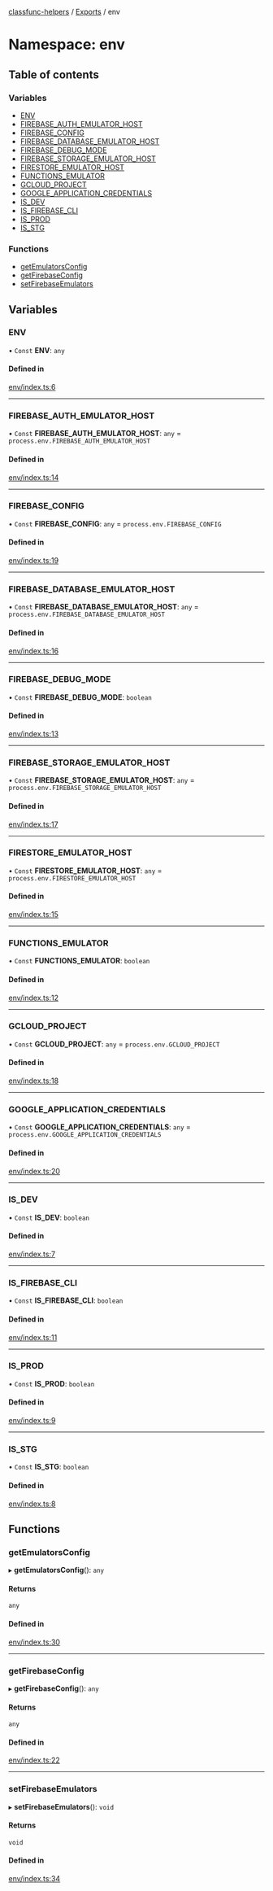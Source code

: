 [classfunc-helpers](../README.md) / [Exports](../modules.md) / env

# Namespace: env

## Table of contents

### Variables

- [ENV](env.md#env)
- [FIREBASE\_AUTH\_EMULATOR\_HOST](env.md#firebase_auth_emulator_host)
- [FIREBASE\_CONFIG](env.md#firebase_config)
- [FIREBASE\_DATABASE\_EMULATOR\_HOST](env.md#firebase_database_emulator_host)
- [FIREBASE\_DEBUG\_MODE](env.md#firebase_debug_mode)
- [FIREBASE\_STORAGE\_EMULATOR\_HOST](env.md#firebase_storage_emulator_host)
- [FIRESTORE\_EMULATOR\_HOST](env.md#firestore_emulator_host)
- [FUNCTIONS\_EMULATOR](env.md#functions_emulator)
- [GCLOUD\_PROJECT](env.md#gcloud_project)
- [GOOGLE\_APPLICATION\_CREDENTIALS](env.md#google_application_credentials)
- [IS\_DEV](env.md#is_dev)
- [IS\_FIREBASE\_CLI](env.md#is_firebase_cli)
- [IS\_PROD](env.md#is_prod)
- [IS\_STG](env.md#is_stg)

### Functions

- [getEmulatorsConfig](env.md#getemulatorsconfig)
- [getFirebaseConfig](env.md#getfirebaseconfig)
- [setFirebaseEmulators](env.md#setfirebaseemulators)

## Variables

### ENV

• `Const` **ENV**: `any`

#### Defined in

[env/index.ts:6](https://github.com/ClassFunc/classfunc-helpers/blob/64bbc90/env/envHelper.ts#L6)

___

### FIREBASE\_AUTH\_EMULATOR\_HOST

• `Const` **FIREBASE\_AUTH\_EMULATOR\_HOST**: `any` = `process.env.FIREBASE_AUTH_EMULATOR_HOST`

#### Defined in

[env/index.ts:14](https://github.com/ClassFunc/classfunc-helpers/blob/64bbc90/env/envHelper.ts#L14)

___

### FIREBASE\_CONFIG

• `Const` **FIREBASE\_CONFIG**: `any` = `process.env.FIREBASE_CONFIG`

#### Defined in

[env/index.ts:19](https://github.com/ClassFunc/classfunc-helpers/blob/64bbc90/env/envHelper.ts#L19)

___

### FIREBASE\_DATABASE\_EMULATOR\_HOST

• `Const` **FIREBASE\_DATABASE\_EMULATOR\_HOST**: `any` = `process.env.FIREBASE_DATABASE_EMULATOR_HOST`

#### Defined in

[env/index.ts:16](https://github.com/ClassFunc/classfunc-helpers/blob/64bbc90/env/envHelper.ts#L16)

___

### FIREBASE\_DEBUG\_MODE

• `Const` **FIREBASE\_DEBUG\_MODE**: `boolean`

#### Defined in

[env/index.ts:13](https://github.com/ClassFunc/classfunc-helpers/blob/64bbc90/env/envHelper.ts#L13)

___

### FIREBASE\_STORAGE\_EMULATOR\_HOST

• `Const` **FIREBASE\_STORAGE\_EMULATOR\_HOST**: `any` = `process.env.FIREBASE_STORAGE_EMULATOR_HOST`

#### Defined in

[env/index.ts:17](https://github.com/ClassFunc/classfunc-helpers/blob/64bbc90/env/envHelper.ts#L17)

___

### FIRESTORE\_EMULATOR\_HOST

• `Const` **FIRESTORE\_EMULATOR\_HOST**: `any` = `process.env.FIRESTORE_EMULATOR_HOST`

#### Defined in

[env/index.ts:15](https://github.com/ClassFunc/classfunc-helpers/blob/64bbc90/env/envHelper.ts#L15)

___

### FUNCTIONS\_EMULATOR

• `Const` **FUNCTIONS\_EMULATOR**: `boolean`

#### Defined in

[env/index.ts:12](https://github.com/ClassFunc/classfunc-helpers/blob/64bbc90/env/envHelper.ts#L12)

___

### GCLOUD\_PROJECT

• `Const` **GCLOUD\_PROJECT**: `any` = `process.env.GCLOUD_PROJECT`

#### Defined in

[env/index.ts:18](https://github.com/ClassFunc/classfunc-helpers/blob/64bbc90/env/envHelper.ts#L18)

___

### GOOGLE\_APPLICATION\_CREDENTIALS

• `Const` **GOOGLE\_APPLICATION\_CREDENTIALS**: `any` = `process.env.GOOGLE_APPLICATION_CREDENTIALS`

#### Defined in

[env/index.ts:20](https://github.com/ClassFunc/classfunc-helpers/blob/64bbc90/env/envHelper.ts#L20)

___

### IS\_DEV

• `Const` **IS\_DEV**: `boolean`

#### Defined in

[env/index.ts:7](https://github.com/ClassFunc/classfunc-helpers/blob/64bbc90/env/envHelper.ts#L7)

___

### IS\_FIREBASE\_CLI

• `Const` **IS\_FIREBASE\_CLI**: `boolean`

#### Defined in

[env/index.ts:11](https://github.com/ClassFunc/classfunc-helpers/blob/64bbc90/env/envHelper.ts#L11)

___

### IS\_PROD

• `Const` **IS\_PROD**: `boolean`

#### Defined in

[env/index.ts:9](https://github.com/ClassFunc/classfunc-helpers/blob/64bbc90/env/envHelper.ts#L9)

___

### IS\_STG

• `Const` **IS\_STG**: `boolean`

#### Defined in

[env/index.ts:8](https://github.com/ClassFunc/classfunc-helpers/blob/64bbc90/env/envHelper.ts#L8)

## Functions

### getEmulatorsConfig

▸ **getEmulatorsConfig**(): `any`

#### Returns

`any`

#### Defined in

[env/index.ts:30](https://github.com/ClassFunc/classfunc-helpers/blob/64bbc90/env/envHelper.ts#L30)

___

### getFirebaseConfig

▸ **getFirebaseConfig**(): `any`

#### Returns

`any`

#### Defined in

[env/index.ts:22](https://github.com/ClassFunc/classfunc-helpers/blob/64bbc90/env/envHelper.ts#L22)

___

### setFirebaseEmulators

▸ **setFirebaseEmulators**(): `void`

#### Returns

`void`

#### Defined in

[env/index.ts:34](https://github.com/ClassFunc/classfunc-helpers/blob/64bbc90/env/envHelper.ts#L34)
